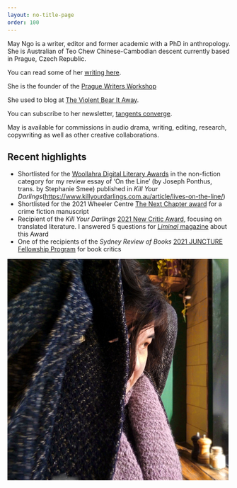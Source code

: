 ```yaml
---
layout: no-title-page
order: 100
---
```


May Ngo is a writer, editor and former academic with a PhD in anthropology. She is Australian of Teo Chew Chinese-Cambodian descent currently based in Prague, Czech Republic. 

You can read some of her [writing here](writings). 

She is the founder of the [Prague Writers Workshop](https://praguewritersworkshop.cz/)

She used to blog at [The Violent Bear It Away](https://theviolentbearitaway1.wordpress.com/).

You can subscribe to her newsletter, [tangents converge](https://mayngo.substack.com/).

May is available for commissions in audio drama, writing, editing, research, copywriting as well as other creative collaborations. 



## Recent highlights

- Shortlisted for the [Woollahra Digital Literary Awards](https://www.woollahra.nsw.gov.au/library/whats_on/digital_literary_award) in the non-fiction category for my review essay of ‘On the Line’ (by Joseph Ponthus, trans. by Stephanie Smee) published in _Kill Your Darlings_(https://www.killyourdarlings.com.au/article/lives-on-the-line/) 
- Shortlisted for the 2021 Wheeler Centre [The Next Chapter award](https://www.wheelercentre.com/next-chapter/meet-the-2021-writers/)
 for a crime fiction manuscript
- Recipient of the _Kill Your Darlings_ [2021 New Critic Award](https://www.killyourdarlings.com.au/2020/12/announcing-kyds-2021-new-critic-may-ngo/), focusing on translated literature. I answered 5 questions for [_Liminal_ magazine](https://www.liminalmag.com/5-questions/may-ngo) about this Award
- One of the recipients of the _Sydney Review of Books_ [2021 JUNCTURE Fellowship Program](https://sydneyreviewofbooks.com/juncture2021/) for book critics

![May](/assets/may.jpg)
